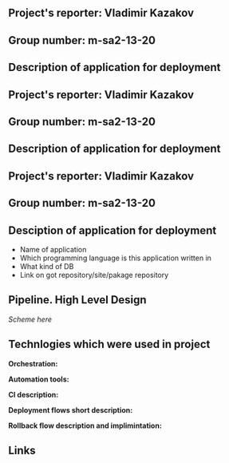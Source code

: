 ## Project's reporter: Vladimir Kazakov
## Group number: m-sa2-13-20

## Description of application for deployment

## Project's reporter: Vladimir Kazakov
## Group number: m-sa2-13-20

## Description of application for deployment

## Project's reporter: Vladimir Kazakov
## Group number: m-sa2-13-20

## Desciption of application for deployment

* Name of application
* Which programming language is this application written in
* What kind of DB
* Link on got repository/site/pakage repository

## Pipeline. High Level Design

*Scheme here*

## Technlogies which were used in project

**Orchestration:**

**Automation tools:**

**CI description:**

**Deployment flows short description:**

**Rollback flow description and implimintation:**

## Links
